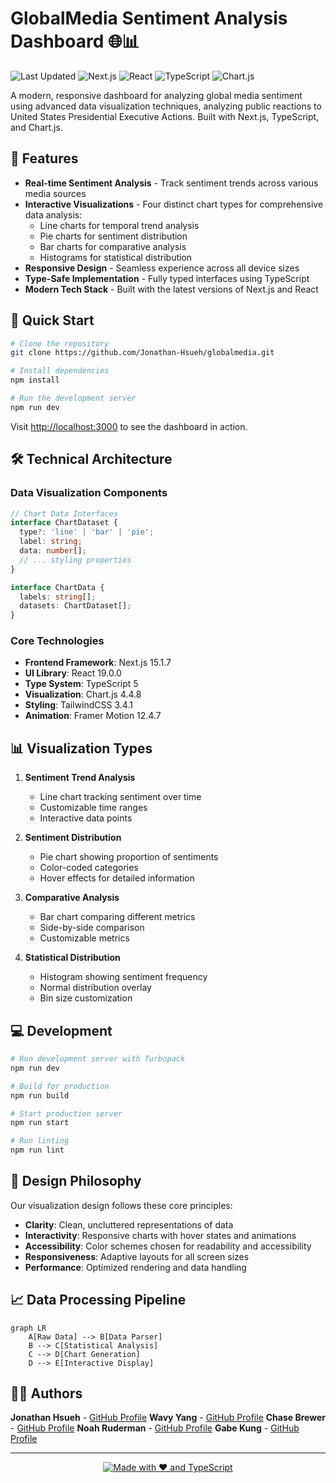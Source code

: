 # GlobalMedia Sentiment Analysis Dashboard 🌐📊

![Last Updated](https://img.shields.io/badge/last%20updated-2025--02--24-blue)
![Next.js](https://img.shields.io/badge/Next.js-15.1.7-black)
![React](https://img.shields.io/badge/React-19.0.0-61dafb)
![TypeScript](https://img.shields.io/badge/TypeScript-5.0-blue)
![Chart.js](https://img.shields.io/badge/Chart.js-4.4.8-ff6384)

A modern, responsive dashboard for analyzing global media sentiment using advanced data visualization techniques, analyzing public reactions to United States Presidential Executive Actions. Built with Next.js, TypeScript, and Chart.js.

## 🌟 Features

- **Real-time Sentiment Analysis** - Track sentiment trends across various media sources
- **Interactive Visualizations** - Four distinct chart types for comprehensive data analysis:
  - Line charts for temporal trend analysis
  - Pie charts for sentiment distribution
  - Bar charts for comparative analysis
  - Histograms for statistical distribution
- **Responsive Design** - Seamless experience across all device sizes
- **Type-Safe Implementation** - Fully typed interfaces using TypeScript
- **Modern Tech Stack** - Built with the latest versions of Next.js and React

## 🚀 Quick Start

```bash
# Clone the repository
git clone https://github.com/Jonathan-Hsueh/globalmedia.git

# Install dependencies
npm install

# Run the development server
npm run dev
```

Visit [http://localhost:3000](http://localhost:3000) to see the dashboard in action.

## 🛠 Technical Architecture

### Data Visualization Components

```typescript
// Chart Data Interfaces
interface ChartDataset {
  type?: 'line' | 'bar' | 'pie';
  label: string;
  data: number[];
  // ... styling properties
}

interface ChartData {
  labels: string[];
  datasets: ChartDataset[];
}
```

### Core Technologies

- **Frontend Framework**: Next.js 15.1.7
- **UI Library**: React 19.0.0
- **Type System**: TypeScript 5
- **Visualization**: Chart.js 4.4.8
- **Styling**: TailwindCSS 3.4.1
- **Animation**: Framer Motion 12.4.7

## 📊 Visualization Types

1. **Sentiment Trend Analysis**
   - Line chart tracking sentiment over time
   - Customizable time ranges
   - Interactive data points

2. **Sentiment Distribution**
   - Pie chart showing proportion of sentiments
   - Color-coded categories
   - Hover effects for detailed information

3. **Comparative Analysis**
   - Bar chart comparing different metrics
   - Side-by-side comparison
   - Customizable metrics

4. **Statistical Distribution**
   - Histogram showing sentiment frequency
   - Normal distribution overlay
   - Bin size customization

## 💻 Development

```bash
# Run development server with Turbopack
npm run dev

# Build for production
npm run build

# Start production server
npm run start

# Run linting
npm run lint
```

## 🎨 Design Philosophy

Our visualization design follows these core principles:

- **Clarity**: Clean, uncluttered representations of data
- **Interactivity**: Responsive charts with hover states and animations
- **Accessibility**: Color schemes chosen for readability and accessibility
- **Responsiveness**: Adaptive layouts for all screen sizes
- **Performance**: Optimized rendering and data handling

## 📈 Data Processing Pipeline

```mermaid
graph LR
    A[Raw Data] --> B[Data Parser]
    B --> C[Statistical Analysis]
    C --> D[Chart Generation]
    D --> E[Interactive Display]
```

## 🙋‍♂️ Authors

**Jonathan Hsueh** - [GitHub Profile](https://github.com/Jonathan-Hsueh)
**Wavy Yang** - [GitHub Profile](https://github.com/Wavy77)
**Chase Brewer** - [GitHub Profile](https://github.com/chasethecc)
**Noah Ruderman** - [GitHub Profile](https://github.com/NoahTheCoolDude)
**Gabe Kung** - [GitHub Profile](https://github.com/ieatyoursushi)

---

<div align="center">

[![Made with ❤️ and TypeScript](https://img.shields.io/badge/Made%20with-%E2%9D%A4%EF%B8%8F%20and%20TypeScript-blue)](https://www.typescriptlang.org/)

</div>
